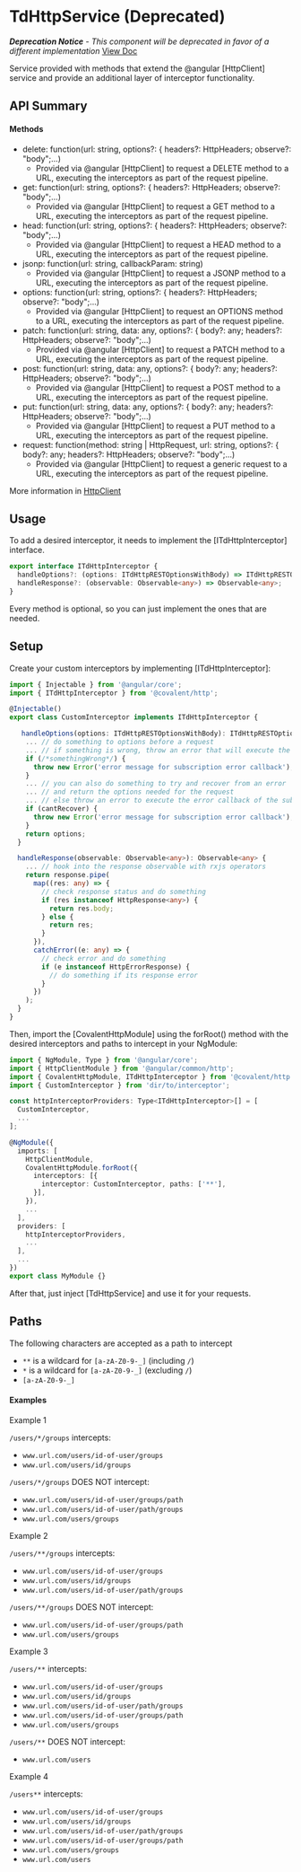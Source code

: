 # TdHttpService (Deprecated)

***Deprecation Notice** - This component will be deprecated in favor of a different implementation* [View Doc](https://angular.io/api/common/http)

Service provided with methods that extend the @angular [HttpClient] service and provide an additional layer of interceptor functionality.

## API Summary

#### Methods

+ delete: function(url: string, options?: { headers?: HttpHeaders; observe?: "body";...)
  + Provided via @angular [HttpClient] to request a DELETE method to a URL, executing the interceptors as part of the request pipeline.
+ get: function(url: string, options?: { headers?: HttpHeaders; observe?: "body";...)
  + Provided via @angular [HttpClient] to request a GET method to a URL, executing the interceptors as part of the request pipeline.
+ head: function(url: string, options?: { headers?: HttpHeaders; observe?: "body";...)
  + Provided via @angular [HttpClient] to request a HEAD method to a URL, executing the interceptors as part of the request pipeline.
+ jsonp: function(url: string, callbackParam: string)
  + Provided via @angular [HttpClient] to request a JSONP method to a URL, executing the interceptors as part of the request pipeline.
+ options: function(url: string, options?: { headers?: HttpHeaders; observe?: "body";...)
  + Provided via @angular [HttpClient] to request an OPTIONS method to a URL, executing the interceptors as part of the request pipeline.
+ patch: function(url: string, data: any, options?: { body?: any; headers?: HttpHeaders; observe?: "body";...)
  + Provided via @angular [HttpClient] to request a PATCH method to a URL, executing the interceptors as part of the request pipeline.
+ post: function(url: string, data: any, options?: { body?: any; headers?: HttpHeaders; observe?: "body";...)
  + Provided via @angular [HttpClient] to request a POST method to a URL, executing the interceptors as part of the request pipeline.
+ put: function(url: string, data: any, options?: { body?: any; headers?: HttpHeaders; observe?: "body";...)
  + Provided via @angular [HttpClient] to request a PUT method to a URL, executing the interceptors as part of the request pipeline.
+ request: function(method: string | HttpRequest, url: string, options?: { body?: any; headers?: HttpHeaders; observe?: "body";...)
  + Provided via @angular [HttpClient] to request a generic request to a URL, executing the interceptors as part of the request pipeline.

More information in [HttpClient](https://angular.io/api/common/http/HttpClient#methods)

## Usage

To add a desired interceptor, it needs to implement the [ITdHttpInterceptor] interface.

```typescript
export interface ITdHttpInterceptor {
  handleOptions?: (options: ITdHttpRESTOptionsWithBody) => ITdHttpRESTOptionsWithBody;
  handleResponse?: (observable: Observable<any>) => Observable<any>;
}
```
Every method is optional, so you can just implement the ones that are needed.

## Setup

Create your custom interceptors by implementing [ITdHttpInterceptor]:

```typescript
import { Injectable } from '@angular/core';
import { ITdHttpInterceptor } from '@covalent/http';

@Injectable()
export class CustomInterceptor implements ITdHttpInterceptor {

   handleOptions(options: ITdHttpRESTOptionsWithBody): ITdHttpRESTOptionsWithBody {
    ... // do something to options before a request
    ... // if something is wrong, throw an error that will execute the error callback of the subscription
    if (/*somethingWrong*/) {
      throw new Error('error message for subscription error callback');
    }
    ... // you can also do something to try and recover from an error
    ... // and return the options needed for the request
    ... // else throw an error to execute the error callback of the subscription
    if (cantRecover) {
      throw new Error('error message for subscription error callback');
    }
    return options;
  }

  handleResponse(observable: Observable<any>): Observable<any> {
    ... // hook into the response observable with rxjs operators
    return response.pipe(
      map((res: any) => {
        // check response status and do something
        if (res instanceof HttpResponse<any>) {
          return res.body;
        } else {
          return res;
        }
      }),
      catchError((e: any) => {
        // check error and do something
        if (e instanceof HttpErrorResponse) {
          // do something if its response error
        }
      })
    );
  }
}

```

Then, import the [CovalentHttpModule] using the forRoot() method with the desired interceptors and paths to intercept in your NgModule:

```typescript
import { NgModule, Type } from '@angular/core';
import { HttpClientModule } from '@angular/common/http';
import { CovalentHttpModule, ITdHttpInterceptor } from '@covalent/http';
import { CustomInterceptor } from 'dir/to/interceptor';

const httpInterceptorProviders: Type<ITdHttpInterceptor>[] = [
  CustomInterceptor,
  ...
];

@NgModule({
  imports: [
    HttpClientModule,
    CovalentHttpModule.forRoot({
      interceptors: [{
        interceptor: CustomInterceptor, paths: ['**'],
      }],
    }),
    ...
  ],
  providers: [
    httpInterceptorProviders,
    ...
  ],
  ...
})
export class MyModule {}
```

After that, just inject [TdHttpService] and use it for your requests.

## Paths

The following characters are accepted as a path to intercept
- `**` is a wildcard for `[a-zA-Z0-9-_]` (including `/`)
- `*` is a wildcard for `[a-zA-Z0-9-_]` (excluding `/`)
- `[a-zA-Z0-9-_]`

#### Examples

Example 1

`/users/*/groups` intercepts:
- `www.url.com/users/id-of-user/groups`
- `www.url.com/users/id/groups`

`/users/*/groups` DOES NOT intercept:
- `www.url.com/users/id-of-user/groups/path`
- `www.url.com/users/id-of-user/path/groups`
- `www.url.com/users/groups`

Example 2

`/users/**/groups` intercepts:
- `www.url.com/users/id-of-user/groups`
- `www.url.com/users/id/groups`
- `www.url.com/users/id-of-user/path/groups`

`/users/**/groups` DOES NOT intercept:
- `www.url.com/users/id-of-user/groups/path`
- `www.url.com/users/groups`

Example 3

`/users/**` intercepts:
- `www.url.com/users/id-of-user/groups`
- `www.url.com/users/id/groups`
- `www.url.com/users/id-of-user/path/groups`
- `www.url.com/users/id-of-user/groups/path`
- `www.url.com/users/groups`

`/users/**` DOES NOT intercept:
- `www.url.com/users`

Example 4

`/users**` intercepts:
- `www.url.com/users/id-of-user/groups`
- `www.url.com/users/id/groups`
- `www.url.com/users/id-of-user/path/groups`
- `www.url.com/users/id-of-user/groups/path`
- `www.url.com/users/groups`
- `www.url.com/users`
